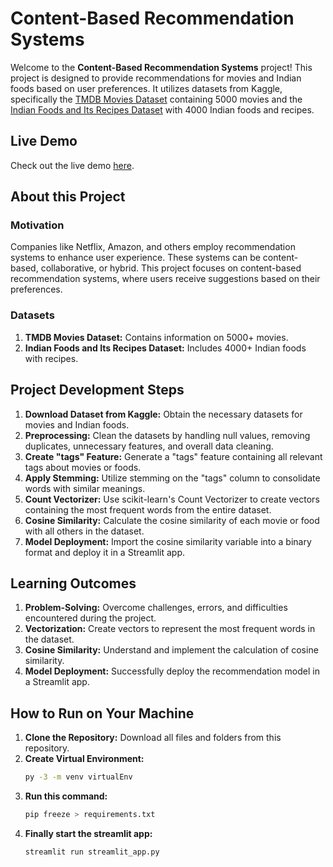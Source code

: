 # Content-Based Recommendation Systems

Welcome to the **Content-Based Recommendation Systems** project! This project is designed to provide recommendations for movies and Indian foods based on user preferences. It utilizes datasets from Kaggle, specifically the [TMDB Movies Dataset](https://www.kaggle.com/datasets/tmdb/tmdb-movie-metadata) containing 5000 movies and the [Indian Foods and Its Recipes Dataset](https://www.kaggle.com/datasets/kishanpahadiya/indian-food-and-its-recipes-dataset-with-images) with 4000 Indian foods and recipes.

## Live Demo

Check out the live demo [here](https://akk-content-based-recommendation-systems.streamlit.app/).

## About this Project

### Motivation

Companies like Netflix, Amazon, and others employ recommendation systems to enhance user experience. These systems can be content-based, collaborative, or hybrid. This project focuses on content-based recommendation systems, where users receive suggestions based on their preferences.

### Datasets

1. **TMDB Movies Dataset:** Contains information on 5000+ movies.
2. **Indian Foods and Its Recipes Dataset:** Includes 4000+ Indian foods with recipes.

## Project Development Steps

1. **Download Dataset from Kaggle:** Obtain the necessary datasets for movies and Indian foods.
2. **Preprocessing:** Clean the datasets by handling null values, removing duplicates, unnecessary features, and overall data cleaning.
3. **Create "tags" Feature:** Generate a "tags" feature containing all relevant tags about movies or foods.
4. **Apply Stemming:** Utilize stemming on the "tags" column to consolidate words with similar meanings.
5. **Count Vectorizer:** Use scikit-learn's Count Vectorizer to create vectors containing the most frequent words from the entire dataset.
6. **Cosine Similarity:** Calculate the cosine similarity of each movie or food with all others in the dataset.
7. **Model Deployment:** Import the cosine similarity variable into a binary format and deploy it in a Streamlit app.

## Learning Outcomes

1. **Problem-Solving:** Overcome challenges, errors, and difficulties encountered during the project.
2. **Vectorization:** Create vectors to represent the most frequent words in the dataset.
3. **Cosine Similarity:** Understand and implement the calculation of cosine similarity.
4. **Model Deployment:** Successfully deploy the recommendation model in a Streamlit app.

## How to Run on Your Machine

1. **Clone the Repository:** Download all files and folders from this repository.
2. **Create Virtual Environment:**
   ```bash
   py -3 -m venv virtualEnv
3. **Run this command:**
   ```bash
   pip freeze > requirements.txt
4. **Finally start the streamlit app:**
   ```bash
   streamlit run streamlit_app.py
